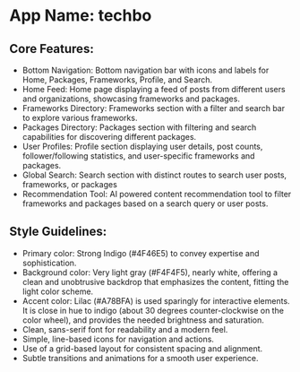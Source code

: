 # **App Name**: techbo

## Core Features:

- Bottom Navigation: Bottom navigation bar with icons and labels for Home, Packages, Frameworks, Profile, and Search.
- Home Feed: Home page displaying a feed of posts from different users and organizations, showcasing frameworks and packages.
- Frameworks Directory: Frameworks section with a filter and search bar to explore various frameworks.
- Packages Directory: Packages section with filtering and search capabilities for discovering different packages.
- User Profiles: Profile section displaying user details, post counts, follower/following statistics, and user-specific frameworks and packages.
- Global Search: Search section with distinct routes to search user posts, frameworks, or packages
- Recommendation Tool: AI powered content recommendation tool to filter frameworks and packages based on a search query or user posts.

## Style Guidelines:

- Primary color: Strong Indigo (#4F46E5) to convey expertise and sophistication. 
- Background color: Very light gray (#F4F4F5), nearly white, offering a clean and unobtrusive backdrop that emphasizes the content, fitting the light color scheme.
- Accent color: Lilac (#A78BFA) is used sparingly for interactive elements. It is close in hue to indigo (about 30 degrees counter-clockwise on the color wheel), and provides the needed brightness and saturation.
- Clean, sans-serif font for readability and a modern feel.
- Simple, line-based icons for navigation and actions.
- Use of a grid-based layout for consistent spacing and alignment.
- Subtle transitions and animations for a smooth user experience.